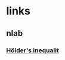 # links

## nlab

### [Hölder's inequalit](https://ncatlab.org/nlab/show/Hölder's+inequality)

















